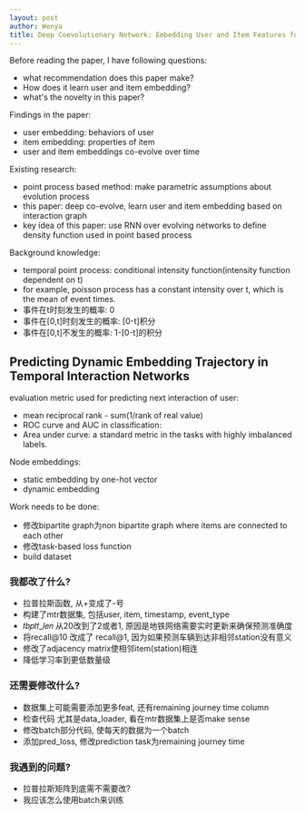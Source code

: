 ```yaml
---
layout: post
author: Wenya
title: Deep Coevolutionary Network: Embedding User and Item Features for Recommendation
---
```

Before reading the paper, I have following questions:
- what recommendation does this paper make?
- How does it learn user and item embedding?
- what's the novelty in this paper?

Findings in the paper:
- user embedding: behaviors of user
- item embedding: properties of item
- user and item embeddings co-evolve over time

Existing research:
- point process based method: make parametric assumptions about evolution process
- this paper: deep co-evolve, learn user and item embedding based on interaction graph
- key idea of this paper: use RNN over evolving networks to define density function used in point based process

Background knowledge:
- temporal point process: conditional intensity function(intensity function dependent on t)
- for example, poisson process has a constant intensity over t, which is the mean of event times. 
- 事件在t时刻发生的概率: 0
- 事件在[0,t]时刻发生的概率: [0-t]积分
- 事件在[0,t]不发生的概率: 1-[0-t]的积分

## Predicting Dynamic Embedding Trajectory in Temporal Interaction Networks
evaluation metric used for predicting next interaction of user: 
- mean reciprocal rank - sum(1/rank of real value)
- ROC curve and AUC in classification: 
- Area under curve: a standard metric in the tasks with highly imbalanced labels.

Node embeddings: 
- static embedding by one-hot vector
- dynamic embedding

Work needs to be done:
- 修改bipartite graph为non bipartite graph where items  are connected to each other
- 修改task-based loss function
- build dataset

### 我都改了什么? 
- 拉普拉斯函数, 从+变成了-号
- 构建了mtr数据集, 包括user, item, timestamp, event_type
- 𝑡𝑏𝑝𝑡𝑡_𝑙𝑒𝑛 从20改到了2或者1, 原因是地铁网络需要实时更新来确保预测准确度
- 将recall@10 改成了 recall@1, 因为如果预测车辆到达非相邻station没有意义
- 修改了adjacency matrix使相邻item(station)相连
- 降低学习率到更低数量级
  
### 还需要修改什么? 
- 数据集上可能需要添加更多feat, 还有remaining journey time column
- 检查代码 尤其是data_loader, 看在mtr数据集上是否make sense
- 修改batch部分代码, 使每天的数据为一个batch
- 添加pred_loss, 修改prediction task为remaining journey time
  
### 我遇到的问题? 
- 拉普拉斯矩阵到底需不需要改?
- 我应该怎么使用batch来训练
